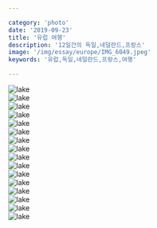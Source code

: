 ```yaml
---

category: 'photo'
date: '2019-09-23'
title: '유럽 여행'
description: '12일간의 독일,네덜란드,프랑스'
image: '/img/essay/europe/IMG_6049.jpeg'
keywords: '유럽,독일,네덜란드,프랑스,여행'

---
```


![lake](/img/essay/europe/test.webp "lake")<br/>
![lake](/img/essay/europe/IMG_5967.jpeg "lake")
<br/>
![lake](/img/essay/europe/IMG_5968.jpeg "lake")
<br/>
![lake](/img/essay/europe/IMG_6023.jpeg "lake")
<br/>
![lake](/img/essay/europe/IMG_6049.jpeg "lake")
<br/>
![lake](/img/essay/europe/IMG_6186.jpeg "lake")
<br/>
![lake](/img/essay/europe/IMG_6232.jpeg "lake")
<br/>
![lake](/img/essay/europe/IMG_6255.jpeg "lake")
<br/>
![lake](/img/essay/europe/IMG_6262.jpeg "lake")
<br/>
![lake](/img/essay/europe/IMG_6333.jpeg "lake")
<br/>
![lake](/img/essay/europe/IMG_6359.jpeg "lake")
<br/>
![lake](/img/essay/europe/IMG_6385.jpeg "lake")
<br/>
![lake](/img/essay/europe/IMG_6391.jpeg "lake")
<br/>
![lake](/img/essay/europe/IMG_6405.jpeg "lake")
<br/>
![lake](/img/essay/europe/IMG_6422.jpeg "lake")
<br/>
![lake](/img/essay/europe/IMG_6455.jpeg "lake")